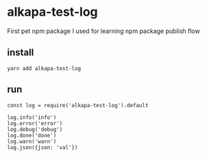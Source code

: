 # alkapa-test-log
First pet npm package I used for learning npm package publish flow

## install
```
yarn add alkapa-test-log
```

## run
```
const log = require('alkapa-test-log').default

log.info('info')
log.error('error')
log.debug('debug')
log.done('done')
log.warn('warn')
log.json({json: 'val'})
```
